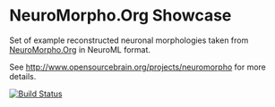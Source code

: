 NeuroMorpho.Org Showcase
========================

Set of example reconstructed neuronal morphologies taken from [NeuroMorpho.Org](http://NeuroMorpho.Org) in NeuroML format.

See http://www.opensourcebrain.org/projects/neuromorpho for more details.

[![Build Status](https://travis-ci.org/OpenSourceBrain/NeuroMorpho.svg?branch=master)](https://travis-ci.org/OpenSourceBrain/NeuroMorpho)
